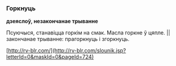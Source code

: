 ### Горкнуць
**дзеяслоў, незакончанае трыванне**

Псуючыся, станавіцца горкім на смак. Масла горкне ў цяпле. || закончанае трыванне: прагоркнуць і згоркнуць.

<a rel="author">[http://rv-blr.com/](http://rv-blr.com/slounik.jsp?letterId=0&maskId=0&pageId=724)</a>

